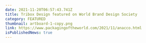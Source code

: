 ```yaml
---
date: 2021-11-20T06:57:43.741Z
title: Tribox Design featured on World Brand Design Society
category: FEATURED
thumbnail: artboard-1-copy.png
link: https://www.packagingoftheworld.com/2021/11/anacco.html
isPublishedNews: true
---
```

